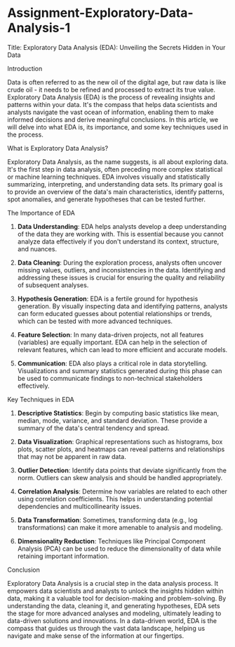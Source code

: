 # Assignment-Exploratory-Data-Analysis-1
Title: Exploratory Data Analysis (EDA): Unveiling the Secrets Hidden in Your Data

Introduction

Data is often referred to as the new oil of the digital age, but raw data is like crude oil - it needs to be refined and processed to extract its true value. Exploratory Data Analysis (EDA) is the process of revealing insights and patterns within your data. It's the compass that helps data scientists and analysts navigate the vast ocean of information, enabling them to make informed decisions and derive meaningful conclusions. In this article, we will delve into what EDA is, its importance, and some key techniques used in the process.

What is Exploratory Data Analysis?

Exploratory Data Analysis, as the name suggests, is all about exploring data. It's the first step in data analysis, often preceding more complex statistical or machine learning techniques. EDA involves visually and statistically summarizing, interpreting, and understanding data sets. Its primary goal is to provide an overview of the data's main characteristics, identify patterns, spot anomalies, and generate hypotheses that can be tested further.

The Importance of EDA

1. **Data Understanding**: EDA helps analysts develop a deep understanding of the data they are working with. This is essential because you cannot analyze data effectively if you don't understand its context, structure, and nuances.

2. **Data Cleaning**: During the exploration process, analysts often uncover missing values, outliers, and inconsistencies in the data. Identifying and addressing these issues is crucial for ensuring the quality and reliability of subsequent analyses.

3. **Hypothesis Generation**: EDA is a fertile ground for hypothesis generation. By visually inspecting data and identifying patterns, analysts can form educated guesses about potential relationships or trends, which can be tested with more advanced techniques.

4. **Feature Selection**: In many data-driven projects, not all features (variables) are equally important. EDA can help in the selection of relevant features, which can lead to more efficient and accurate models.

5. **Communication**: EDA also plays a critical role in data storytelling. Visualizations and summary statistics generated during this phase can be used to communicate findings to non-technical stakeholders effectively.

Key Techniques in EDA

1. **Descriptive Statistics**: Begin by computing basic statistics like mean, median, mode, variance, and standard deviation. These provide a summary of the data's central tendency and spread.

2. **Data Visualization**: Graphical representations such as histograms, box plots, scatter plots, and heatmaps can reveal patterns and relationships that may not be apparent in raw data.

3. **Outlier Detection**: Identify data points that deviate significantly from the norm. Outliers can skew analysis and should be handled appropriately.

4. **Correlation Analysis**: Determine how variables are related to each other using correlation coefficients. This helps in understanding potential dependencies and multicollinearity issues.

5. **Data Transformation**: Sometimes, transforming data (e.g., log transformations) can make it more amenable to analysis and modeling.

6. **Dimensionality Reduction**: Techniques like Principal Component Analysis (PCA) can be used to reduce the dimensionality of data while retaining important information.

Conclusion

Exploratory Data Analysis is a crucial step in the data analysis process. It empowers data scientists and analysts to unlock the insights hidden within data, making it a valuable tool for decision-making and problem-solving. By understanding the data, cleaning it, and generating hypotheses, EDA sets the stage for more advanced analyses and modeling, ultimately leading to data-driven solutions and innovations. In a data-driven world, EDA is the compass that guides us through the vast data landscape, helping us navigate and make sense of the information at our fingertips.
